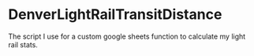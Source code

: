 # DenverLightRailTransitDistance
The script I use for a custom google sheets function to calculate my light rail stats.
